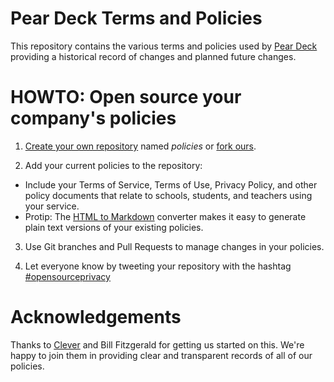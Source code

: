 Pear Deck Terms and Policies
============================

This repository contains the various terms and policies used by [Pear Deck](https://www.peardeck.com) providing a historical record of changes and planned future changes.

HOWTO: Open source your company's policies
==========================================
1. [Create your own repository](https://bitbucket.org/repo/create) named *policies* or [fork ours](https://bitbucket.org/peardeck/policies/fork).

2. Add your current policies to the repository:
  - Include your Terms of Service, Terms of Use, Privacy Policy, and other policy documents that relate to schools, students, and teachers using your service.
  - Protip: The [HTML to Markdown](https://domchristie.github.io/to-markdown/) converter makes it easy to generate plain text versions of your existing policies.

3. Use Git branches and Pull Requests to manage changes in your policies.

4. Let everyone know by tweeting your repository with the hashtag [#opensourceprivacy](https://twitter.com/search?q=opensourceprivacy&src=typd)

Acknowledgements
================

Thanks to [Clever](https://clever.com) and Bill Fitzgerald for getting us started on this. We're happy to join them in providing clear and transparent records of all of our policies.